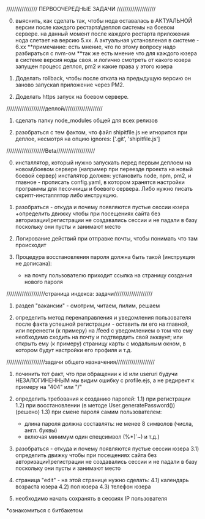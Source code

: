 

//////////////// ПЕРВООЧЕРЕДНЫЕ ЗАДАЧИ ////////////////////

00)  выяснить, как сделать так, чтобы нода оставалась в АКТУАЛЬНОЙ версии после
     каждого рестарта\деплоя системы на боевом сервере. на данный момент после
     каждого рестарта приложения нода слетает на версию 5.хх. А актуальная
     установленая в системе - 6.хх
     **примечание: есть мнение, что по этому вопросу надо разбираться с nvm-ом
     **так же есть мнение что для каждого юзера в системе версия ноды своя. и 
     логично смотреть от какого юзера запущен процесс деплоя, pm2 и какие права
     у этого юзера

01)  Доделать rollback, чтобы после отката на предыдущую версию он заново запускал приложение через PM2.
02)  Доделать https запуск на боевом сервере. 



////////////////////деплой////////////////////


1) сделать папку node_modules общей для всех релизов

2) разобраться с тем фактом, что файл shipitfile.js не игнорится при деплое, 
несмотря на опцию ignores: ['.git', 'shipitfile.js']


////////////////////Beta////////////////////

00) инсталлятор, который нужно запускать перед первым деплоем на новом\боевом сервере
    (например при переезде проекта на новый боевой сервер)
    инсталятор должен: установить node, npm, pm2, и главное - прописать config.yaml,
    в котором хранятся настройки программы для песочницы и боевого сервера.
    Либо нужно писать скрипт-инсталлятор либо инструкцию.

01) разобраться - откуда и почему появляются пустые сессии юзера
    +определить движку чтобы при посещениях сайта без авторизации\регистрации не
    создавались сессии и не падали в базу поскольку они пусты и занимают место

1)  Логирование действий при отправке почты, чтобы понимать что там происходит

2)  Процедура восстановления пароля должна быть такой (инструкция не дописана):
    - на почту пользователю приходит ссылка на страницу создания нового пароля


////////////////////страница индекса: задачи////////////////////

1) раздел "вакансии" - смотрим, читаем, пилим, решаем


2) определить метод перенаправления и уведомления пользователя после факта
    успешной регистрации - оставить ли его на главной, или перенести (к примеру)
    на /feed с уведомлением о том что ему необходимо сходить на почту и подтвердить
    свой аккаунт;
    или открыть ему (к примеру) страницу карты с модальным окном, в котором будут
    настройки его профиля и т.д.


////////////////////задачи общего назначения////////////////////


     
01)  починить тот факт, что при обращении к id или useruri будучи НЕЗАЛОГИНЕННЫМ
     мы видим ошибку c profile.ejs, а не редирект к примеру на "404" или "/"

1)   определить требования к созданию паролей:
     1.1) при регистрации
     1.2) при восстановлении (в методе User.generatePassword()) (решено)
     1.3) при смене пароля самим пользователем:
    
     - длина пароля должна составлять: не менее 8 символов (числа, англ. буквы)
     - включая минимум один спецсимвол (%*]`~) и т.д.)

3)   разобраться - откуда и почему появляются пустые сессии юзера
3.1) определить движку чтобы при посещениях сайта без авторизации\регистрации не
     создавались сессии и не падали в базу поскольку они пусты и занимают место
    
4)   страница "edit" - на этой странице нужно сделать:
4.1) календарь возраста юзера
4.2) пол юзера
4.3) телефон юзера

5) необходимо начать сохранять в сессиях IP пользователя
    

*ознакомиться с битбакетом
